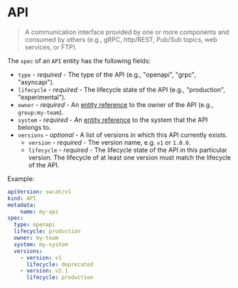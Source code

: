 # API

> A communication interface provided by one or more components and consumed by
> others (e.g., gRPC, http/REST, Pub/Sub topics, web services, or FTP).

The `spec` of an `API` entity has the following fields:

* `type` - *required* - The type of the API (e.g., "openapi", "grpc", "asyncapi").
* `lifecycle` - *required* - The lifecycle state of the API (e.g., "production", "experimental").
* `owner` - *required* - An [entity reference](./entity-references.md) to the owner of the API (e.g., `group:my-team`).
* `system` - *required* - An [entity reference](./entity-references.md) to the system that the API belongs to.
* `versions` - *optional* - A list of versions in which this API currently exists.
    * `version` - *required* - The version name, e.g. `v1` or  `1.0.0`.
    * `lifecycle` - *required* - The lifecycle state of the API in this particular version.
        The lifecycle of at least one version must match the lifecycle of the API. 

Example:

```yaml
apiVersion: swcat/v1
kind: API
metadata:
    name: my-api
spec:
  type: openapi
  lifecycle: production
  owner: my-team
  system: my-system
  versions:
    - version: v1
      lifecycle: deprecated
    - version: v2.1
      lifecycle: production
```
